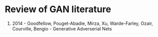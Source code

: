 Review of GAN literature
====================

1) 2014 - Goodfellow, Pouget-Abadie, Mirza, Xu, Warde-Farley, Ozair, Courville, Bengio - Generative Adverserial Nets
